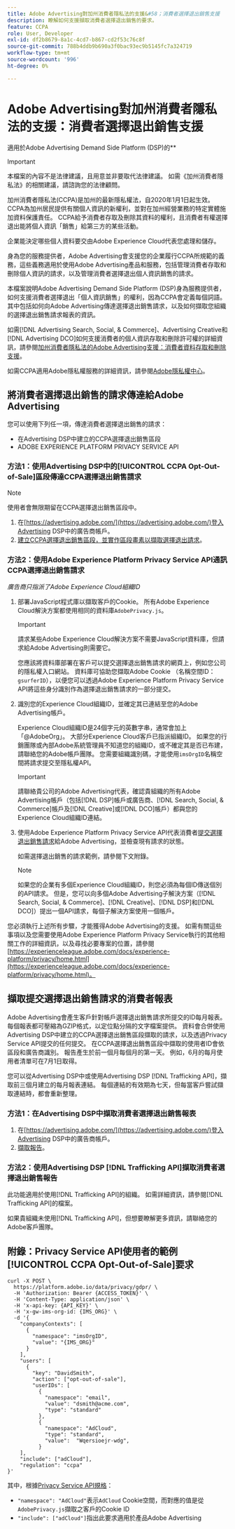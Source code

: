 ```yaml
---
title: Adobe Advertising對加州消費者隱私法的支援&#58；消費者選擇退出銷售支援
description: 瞭解如何支援擷取消費者選擇退出銷售的要求。
feature: CCPA
role: User, Developer
exl-id: df2b8679-8a1c-4cd7-b867-cd2f53c76c8f
source-git-commit: 788b4ddb9b690a3f0bac93ec9b5145fc7a324719
workflow-type: tm+mt
source-wordcount: '996'
ht-degree: 0%

---
```


# Adobe Advertising對加州消費者隱私法的支援：消費者選擇退出銷售支援

適用於Adobe Advertising Demand Side Platform (DSP)的&#x200B;**

>[!IMPORTANT]
>
>本檔案的內容不是法律建議，且用意並非要取代法律建議。 如需《加州消費者隱私法》的相關建議，請諮詢您的法律顧問。

加州消費者隱私法(CCPA)是加州的最新隱私權法，自2020年1月1日起生效。 CCPA為加州居民提供有關個人資訊的新權利，並對在加州經營業務的特定實體施加資料保護責任。 CCPA給予消費者存取及刪除其資料的權利，且消費者有權選擇退出能將個人資訊「銷售」給第三方的某些活動。

企業能決定哪些個人資料要交由Adobe Experience Cloud代表您處理和儲存。

身為您的服務提供者，Adobe Advertising會支援您的企業履行CCPA所規範的義務，這些義務適用於使用Adobe Advertising產品和服務，包括管理消費者存取和刪除個人資訊的請求，以及管理消費者選擇退出個人資訊銷售的請求。

本檔案說明Adobe Advertising Demand Side Platform (DSP)身為服務提供者，如何支援消費者選擇退出「個人資訊銷售」的權利，因為CCPA會定義每個詞語。 其中包括如何向Adobe Advertising傳達選擇退出銷售請求，以及如何擷取您組織的選擇退出銷售請求報表的資訊。

如需[!DNL Advertising Search, Social, & Commerce]、Advertising Creative和[!DNL Advertising DCO]如何支援消費者的個人資訊存取和刪除許可權的詳細資訊，請參閱[加州消費者隱私法的Adobe Advertising支援：消費者資料存取和刪除支援](/help/privacy/ccpa/ccpa-access-delete.md)。

如需CCPA適用Adobe隱私權服務的詳細資訊，請參閱[Adobe隱私權中心](https://www.adobe.com/privacy/ccpa.html)。

## 將消費者選擇退出銷售的請求傳達給Adobe Advertising

您可以使用下列任一項，傳達消費者選擇退出銷售的請求：

* 在Advertising DSP中建立的CCPA選擇退出銷售區段
* ADOBE EXPERIENCE PLATFORM PRIVACY SERVICE API

### 方法1：使用Advertising DSP中的[!UICONTROL CCPA Opt-Out-of-Sale]區段傳達CCPA選擇退出銷售請求

>[!NOTE]
>
>使用者會無限期留在CCPA選擇退出銷售區段中。

1. 在[https://advertising.adobe.com/](https://advertising.adobe.com/)登入Advertising DSP中的廣告商帳戶。
1. [建立CCPA選擇退出銷售區段，並實作區段畫素以擷取選擇退出請求](/help/dsp/audiences/ccpa-opt-out-segment-create.md)。

### 方法2：使用Adobe Experience Platform Privacy Service API通訊CCPA選擇退出銷售請求

*廣告商只指派了Adobe Experience Cloud組織ID*

1. 部署JavaScript程式庫以擷取客戶的Cookie。 所有Adobe Experience Cloud解決方案都使用相同的資料庫`AdobePrivacy.js`。

   >[!IMPORTANT]
   >
   >請求某些Adobe Experience Cloud解決方案不需要JavaScript資料庫，但請求給Adobe Advertising則需要它。

   您應該將資料庫部署在客戶可以提交選擇退出銷售請求的網頁上，例如您公司的隱私權入口網站。 資料庫可協助您擷取Adobe Cookie （名稱空間ID： `gsurferID`），以便您可以透過Adobe Experience Platform Privacy Service API將這些身分識別作為選擇退出銷售請求的一部分提交。

1. 識別您的Experience Cloud組織ID，並確定其已連結至您的Adobe Advertising帳戶。

   Experience Cloud組織ID是24個字元的英數字串，通常會加上「@AdobeOrg」。 大部分Experience Cloud客戶已指派組織ID。 如果您的行銷團隊或內部Adobe系統管理員不知道您的組織ID，或不確定其是否已布建，請聯絡您的Adobe帳戶團隊。 您需要組織識別碼，才能使用`imsOrgID`名稱空間將請求提交至隱私權API。

   >[!IMPORTANT]
   >
   >請聯絡貴公司的Adobe Advertising代表，確認貴組織的所有Adobe Advertising帳戶（包括[!DNL DSP]帳戶或廣告商、[!DNL Search, Social, & Commerce]帳戶及[!DNL Creative]或[!DNL DCO]帳戶）都與您的Experience Cloud組織ID連結。

1. 使用Adobe Experience Platform Privacy Service API代表消費者[提交選擇退出銷售請求](https://experienceleague.adobe.com/docs/experience-platform/privacy/api/consent.html)給Adobe Advertising，並檢查現有請求的狀態。

   如需選擇退出銷售的請求範例，請參閱下文附錄。

   >[!NOTE]
   >
   >如果您的企業有多個Experience Cloud組織ID，則您必須為每個ID傳送個別的API請求。 但是，您可以向多個Adobe Advertising子解決方案（[!DNL Search, Social, & Commerce]、[!DNL Creative]、[!DNL DSP]和[!DNL DCO]）提出一個API請求，每個子解決方案使用一個帳戶。

您必須執行上述所有步驟，才能獲得Adobe Advertising的支援。 如需有關這些事項以及您需要使用Adobe Experience Platform Privacy Service執行的其他相關工作的詳細資訊，以及尋找必要專案的位置，請參閱[https://experienceleague.adobe.com/docs/experience-platform/privacy/home.html](https://experienceleague.adobe.com/docs/experience-platform/privacy/home.html)。

## 擷取提交選擇退出銷售請求的消費者報表

Adobe Advertising會產生客戶針對帳戶選擇退出銷售請求所提交的ID每月報表。 每個報表都可壓縮為GZIP格式，以定位點分隔的文字檔案提供。 資料會合併使用Advertising DSP中建立的CCPA選擇退出銷售區段擷取的請求，以及透過Privacy Service API提交的任何提交。 在CCPA選擇退出銷售區段中擷取的使用者ID會依區段和廣告商識別。 報告產生於前一個月每個月的第一天。 例如，6月的每月使用者清單可在7月1日取得。

您可以從Advertising DSP中或使用Advertising DSP [!DNL Trafficking API]，擷取前三個月建立的每月報表連結。 每個連結的有效期為七天，但每當客戶嘗試擷取連結時，都會重新整理。

### 方法1：在Advertising DSP中擷取消費者選擇退出銷售報表

1. 在[https://advertising.adobe.com/](https://advertising.adobe.com/)登入Advertising DSP中的廣告商帳戶。
1. [擷取報告](/help/dsp/audiences/ccpa-opt-out-segment-report-retrieve.md)。

### 方法2：使用Advertising DSP [!DNL Trafficking API]擷取消費者選擇退出銷售報告

此功能適用於使用[!DNL Trafficking API]的組織。 如需詳細資訊，請參閱[!DNL Trafficking API]的檔案。<!-- Add link to API doc once it's published. -->

如果貴組織未使用[!DNL Trafficking API]，但想要瞭解更多資訊，請聯絡您的Adobe客戶團隊。

## 附錄：Privacy Service API使用者的範例[!UICONTROL CCPA Opt-Out-of-Sale]要求

```
curl -X POST \
  https://platform.adobe.io/data/privacy/gdpr/ \
  -H 'Authorization: Bearer {ACCESS_TOKEN}' \
  -H 'Content-Type: application/json' \
  -H 'x-api-key: {API_KEY}' \
  -H 'x-gw-ims-org-id: {IMS_ORG}' \
  -d '{
    "companyContexts": [
      {
        "namespace": "imsOrgID",
        "value": "{IMS_ORG}"
      }
    ],
    "users": [
      {
        "key": "DavidSmith",
        "action": ["opt-out-of-sale"],
        "userIDs": [
          {
            "namespace": "email",
            "value": "dsmith@acme.com",
            "type": "standard"
          },
          {
            "namespace": "AdCloud",
            "type": "standard",
            "value":  "Wqersioejr-wdg",
          }
    ],
    "include": ["adCloud"],
    "regulation": "ccpa"
}'
```

其中，根據[Privacy Service API規格](https://experienceleague.adobe.com/en/docs/experience-platform/privacy/api/appendix)：

* `"namespace": "AdCloud"`表示`AdCloud` Cookie空間，而對應的值是從`AdobePrivacy.js`擷取之客戶的Cookie ID
* `"include": ["adCloud"]`指出此要求適用於產品Adobe Advertising
